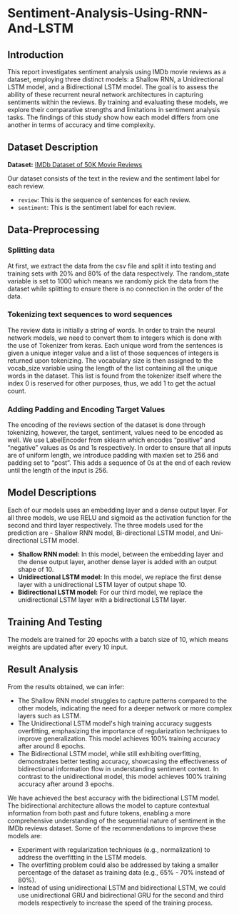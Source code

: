 # Sentiment-Analysis-Using-RNN-And-LSTM

## Introduction

This report investigates sentiment analysis using IMDb movie reviews as a dataset, employing three distinct models: a Shallow RNN, a Unidirectional LSTM model, and a Bidirectional LSTM model. The goal is to assess the ability of these recurrent neural network architectures in capturing sentiments within the reviews. By training and evaluating these models, we explore their comparative strengths and limitations in sentiment analysis tasks. The findings of this study show how each model differs from one another in terms of accuracy and time complexity.

## Dataset Description

**Dataset:** [IMDb Dataset of 50K Movie Reviews](https://www.kaggle.com/datasets/lakshmi25npathi/imdb-dataset-of-50k-movie-reviews)

Our dataset consists of the text in the review and the sentiment label for each review.
- `review`: This is the sequence of sentences for each review.
- `sentiment`: This is the sentiment label for each review.

## Data-Preprocessing

### Splitting data

At first, we extract the data from the csv file and split it into testing and training sets with 20% and 80% of the data respectively. The random_state variable is set to 1000 which means we randomly pick the data from the dataset while splitting to ensure there is no connection in the order of the data.

### Tokenizing text sequences to word sequences

The review data is initially a string of words. In order to train the neural network models, we need to convert them to integers which is done with the use of Tokenizer from keras. Each unique word from the sentences is given a unique integer value and a list of those sequences of integers is returned upon tokenizing. The vocabulary size is then assigned to the vocab_size variable using the length of the list containing all the unique words in the dataset. This list is found from the tokenizer itself where the index 0 is reserved for other purposes, thus, we add 1 to get the actual count.

### Adding Padding and Encoding Target Values

The encoding of the reviews section of the dataset is done through tokenizing, however, the target, sentiment, values need to be encoded as well. We use LabelEncoder from sklearn which encodes “positive” and “negative” values as 0s and 1s respectively. In order to ensure that all inputs are of uniform length, we introduce padding with maxlen set to 256 and padding set to “post”. This adds a sequence of 0s at the end of each review until the length of the input is 256.

## Model Descriptions

Each of our models uses an embedding layer and a dense output layer. For all three models, we use RELU and sigmoid as the activation function for the second and third layer respectively. The three models used for the prediction are - Shallow RNN model, Bi-directional LSTM model, and Uni-directional LSTM model.
- **Shallow RNN model:** In this model, between the embedding layer and the dense output layer, another dense layer is added with an output shape of 10.
- **Unidirectional LSTM model:** In this model, we replace the first dense layer with a unidirectional LSTM layer of output shape 10.
- **Bidirectional LSTM model:** For our third model, we replace the unidirectional LSTM layer with a bidirectional LSTM layer.

## Training And Testing

The models are trained for 20 epochs with a batch size of 10, which means weights are updated after every 10 input.

## Result Analysis

From the results obtained, we can infer:
- The Shallow RNN model struggles to capture patterns compared to the other models, indicating the need for a deeper network or more complex layers such as LSTM.
- The Unidirectional LSTM model's high training accuracy suggests overfitting, emphasizing the importance of regularization techniques to improve generalization. This model achieves 100% training accuracy after around 8 epochs.
- The Bidirectional LSTM model, while still exhibiting overfitting, demonstrates better testing accuracy, showcasing the effectiveness of bidirectional information flow in understanding sentiment context. In contrast to the unidirectional model, this model achieves 100% training accuracy after around 3 epochs.

We have achieved the best accuracy with the bidirectional LSTM model. The bidirectional architecture allows the model to capture contextual information from both past and future tokens, enabling a more comprehensive understanding of the sequential nature of sentiment in the IMDb reviews dataset. Some of the recommendations to improve these models are:
- Experiment with regularization techniques (e.g., normalization) to address the overfitting in the LSTM models.
- The overfitting problem could also be addressed by taking a smaller percentage of the dataset as training data (e.g., 65% - 70% instead of 80%).
- Instead of using unidirectional LSTM and bidirectional LSTM, we could use unidirectional GRU and bidirectional GRU for the second and third models respectively to increase the speed of the training process.
